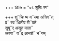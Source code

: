 +++
title = "०८ शुचिः ष्म"

+++
शु᳓चिः ष्म य᳓स्मा अत्रिव᳓त्  
प्र᳓ स्व᳓धितीव री᳓यते  
सुषू᳓र् असूत माता᳓  
क्राणा᳓ य᳓द् आनशे᳓ भ᳓गम्